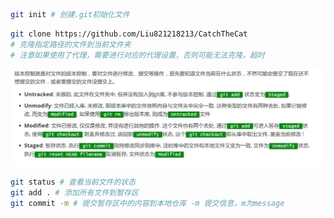 





```bash
git init # 创建.git初始化文件
```

```bash
git clone https://github.com/Liu821218213/CatchTheCat
# 克隆指定路径的文件到当前文件夹
# 注意如果使用了代理，需要进行对应的代理设置，否则可能无法克隆，超时
```



![image-20210613184938359](gitstudy.assets/image-20210613184938359.png)



```bash
git status # 查看当前文件的状态
git add . # 添加所有文件到暂存区
git commit -m # 提交暂存区中的内容到本地仓库 -m 提交信息，m为message
```

